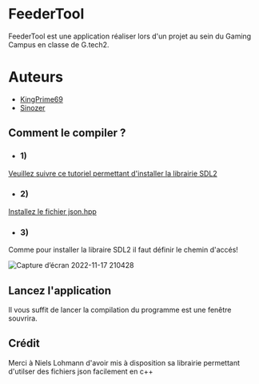 # FeederTool
FeederTool est une application réaliser lors d'un projet au sein du Gaming Campus en classe de G.tech2.

# Auteurs 
- [KingPrime69](https://github.com/KingPrime69)
- [Sinozer](https://github.com/Sinozer)

## Comment le compiler ?

- ### 1) 
[Veuillez suivre ce tutoriel permettant d'installer la librairie SDL2](https://lazyfoo.net/tutorials/SDL/01_hello_SDL/windows/msvc2019/index.php)

- ### 2) 
[Installez le fichier json.hpp](https://github.com/nlohmann/json/tree/develop/include/nlohmann)

- ### 3) 
Comme pour installer la libraire SDL2 il faut définir le chemin d'accés!

![Capture d’écran 2022-11-17 210428](https://user-images.githubusercontent.com/92248230/202548004-63841af2-64ef-4932-aa40-f2a65aff0804.png)

## Lancez l'application

Il vous suffit de lancer la compilation du programme est une fenêtre souvrira.

## Crédit

Merci à Niels Lohmann d'avoir mis à disposition sa librairie permettant d'utilser des fichiers json facilement en c++

